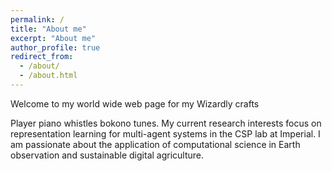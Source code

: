 ```yaml
---
permalink: /
title: "About me"
excerpt: "About me"
author_profile: true
redirect_from: 
  - /about/
  - /about.html
---
```


Welcome to my world wide web page for my Wizardly crafts

Player piano whistles bokono tunes. My current research interests focus on representation learning for multi-agent systems in the CSP lab at Imperial. I am passionate about the application of computational science in Earth observation and sustainable digital agriculture.